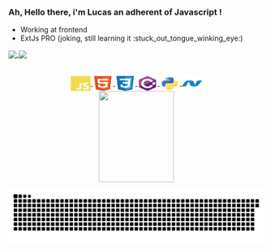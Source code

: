 <h3>Ah, Hello there, i'm Lucas an adherent of Javascript !</h3>
<ul>
  <li>Working at frontend</li>
  <li>ExtJs PRO (joking, still learning it :stuck_out_tongue_winking_eye:)</li>
</ul>
<div>
  <a href="https://github.com/runtime7error">
  <img height="180em" align="center" src="https://github-readme-stats.vercel.app/api?username=runtime7error&show_icons=true&,prs&cache_seconds=86400&theme=great-gatsby&show_icons=true&include_all_commits=true&count_private=true"/>
  <img height="180em" align="center" src="https://github-readme-stats.vercel.app/api/top-langs/?username=runtime7error&layout=compact&langs_count=7&great-gatsby"/>


</div>
 <br>
<div  align="center"> 
  <div style="display: inline_block"><br>
  <img align="center" alt="Rafa-Js" height="30" width="40" src="https://raw.githubusercontent.com/devicons/devicon/master/icons/javascript/javascript-plain.svg">
  <img align="center" alt="HTML" height="30" width="40" src="https://raw.githubusercontent.com/devicons/devicon/master/icons/html5/html5-original.svg">
  <img align="center" alt="CSS" height="30" width="40" src="https://raw.githubusercontent.com/devicons/devicon/master/icons/css3/css3-original.svg"> 
  <img align="center" alt="Csharp" height="30" width="40" src="https://raw.githubusercontent.com/devicons/devicon/master/icons/csharp/csharp-original.svg">
  <img align="center" alt="Python" height="30" width="40" src="https://raw.githubusercontent.com/devicons/devicon/master/icons/python/python-original.svg">
  <img align="center" alt="dotNet" height="30" width="40" src="https://raw.githubusercontent.com/devicons/devicon/master/icons/dot-net/dot-net-plain.svg">
  
 
    
</div>
<img align="center" width="148" height="180" src="https://www.pngkit.com/png/full/72-724127_solaire-of-astora-poster.png">
 
  ![Snake animation](https://github.com/runtime7error/runtime7error/blob/master/github-contribution-grid-snake.svg)
 
</div>
